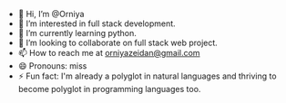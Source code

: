 - 👋 Hi, I’m @Orniya
- 👀 I’m interested in full stack development.
- 🌱 I’m currently learning python.
- 💞️ I’m looking to collaborate on full stack web project.
- 📫 How to reach me at orniyazeidan@gmail.com
- 😄 Pronouns: miss
- ⚡ Fun fact: I'm already a polyglot in natural languages and thriving to become polyglot in programming languages too.

<!---
Orniya/Orniya is a ✨ special ✨ repository because its `README.md` (this file) appears on your GitHub profile.
You can click the Preview link to take a look at your changes.
--->
